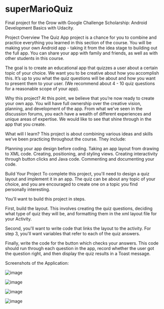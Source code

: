 # superMarioQuiz
Final project for the Grow with Google Challenge Scholarship: Android Development Basics with Udacity.

Project Overview
The Quiz App project is a chance for you to combine and practice everything you learned in this section of the course. You will be making your own Android app - taking it from the idea stage to building out the full app. You can share your app with family and friends, as well as with other students in this course.

The goal is to create an educational app that quizzes a user about a certain topic of your choice. We want you to be creative about how you accomplish this. It’s up to you what the quiz questions will be about and how you want to present them to your user. (We recommend about 4 - 10 quiz questions for a reasonable scope of your app).

Why this project?
At this point, we believe that you’re now ready to create your own app. You will have full ownership over the creative vision, planning, and development of the app. From what we’ve seen in the discussion forums, you each have a wealth of different experiences and unique areas of expertise. We would like to see that shine through in the app that you create.

What will I learn?
This project is about combining various ideas and skills we’ve been practicing throughout the course. They include:

Planning your app design before coding.
Taking an app layout from drawing to XML code.
Creating, positioning, and styling views.
Creating interactivity through button clicks and Java code.
Commenting and documenting your code.

Build Your Project
To complete this project, you'll need to design a quiz layout and implement it in an app. The quiz can be about any topic of your choice, and you are encouraged to create one on a topic you find personally interesting.

You'll want to build this project in steps.

First, build the layout. This involves creating the quiz questions, deciding what type of quiz they will be, and formatting them in the xml layout file for your Activity.

Second, you'll want to write code that links the layout to the activity. For step 3, you'll want variables that refer to each of the quiz answers.

Finally, write the code for the button which checks your answers. This code should run through each question in the app, record whether the user got the question right, and then display the quiz results in a Toast message.

Screenshots of the Application:

![image](https://user-images.githubusercontent.com/25850024/38763991-04d726ac-3f64-11e8-8169-1f7ae5afa47c.png)

![image](https://user-images.githubusercontent.com/25850024/38763998-1985ee4e-3f64-11e8-9f73-ed794c4cf07a.png)

![image](https://user-images.githubusercontent.com/25850024/38763999-24437c66-3f64-11e8-89aa-90abba74abd6.png)

![image](https://user-images.githubusercontent.com/25850024/38764002-2c6fb9ae-3f64-11e8-943c-aa1339951dd0.png)
